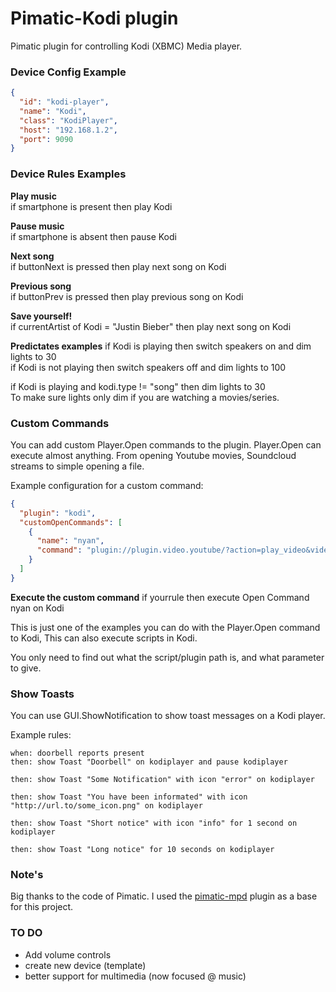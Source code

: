 Pimatic-Kodi plugin
=======================

Pimatic plugin for controlling Kodi (XBMC) Media player.

### Device Config Example

```json
{
  "id": "kodi-player",
  "name": "Kodi",
  "class": "KodiPlayer",
  "host": "192.168.1.2",
  "port": 9090
}
```

### Device Rules Examples

<b>Play music</b><br>
if smartphone is present then play Kodi

<b>Pause music</b><br>
if smartphone is absent then pause Kodi

<b>Next song</b><br>
if buttonNext is pressed then play next song on Kodi

<b>Previous song</b><br>
if buttonPrev is pressed then play previous song on Kodi

<b>Save yourself!</b><br>
if currentArtist of Kodi = "Justin Bieber" then play next song on Kodi


<b>Predictates examples</b>
if Kodi is playing then switch speakers on and dim lights to 30<br>
if Kodi is not playing then switch speakers off and dim lights to 100<br>

if Kodi is playing and kodi.type != "song" then dim lights to 30<br/>To make sure lights only dim if you are watching a movies/series.

### Custom Commands
You can add custom Player.Open commands to the plugin. Player.Open can execute almost anything.
From opening Youtube movies, Soundcloud streams to simple opening a file.

Example configuration for a custom command:
```json
{
  "plugin": "kodi",
  "customOpenCommands": [
    {
      "name": "nyan",
      "command": "plugin://plugin.video.youtube/?action=play_video&videoid=QH2-TGUlwu4"
    }
  ]
}
```

<b>Execute the custom command</b>
if yourrule then execute Open Command nyan on Kodi


This is just one of the examples you can do with the Player.Open command to Kodi,
This can also execute scripts in Kodi. 

You only need to find out what the script/plugin path is, and what parameter to give.

### Show Toasts
You can use GUI.ShowNotification to show toast messages on a Kodi player.

Example rules:
```
when: doorbell reports present
then: show Toast "Doorbell" on kodiplayer and pause kodiplayer

then: show Toast "Some Notification" with icon "error" on kodiplayer

then: show Toast "You have been informated" with icon "http://url.to/some_icon.png" on kodiplayer

then: show Toast "Short notice" with icon "info" for 1 second on kodiplayer

then: show Toast "Long notice" for 10 seconds on kodiplayer
```


### Note's
Big thanks to the code of Pimatic.
I used the [pimatic-mpd](https://github.com/pimatic/pimatic-mpd) plugin as a base for this project.



### TO DO
- Add volume controls
- create new device (template)
- better support for multimedia (now focused @ music)
